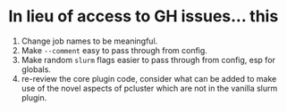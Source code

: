 # In lieu of access to GH issues... this


1. Change job names to be meaningful.
2. Make `--comment` easy to pass through from config.
3. Make random `slurm` flags easier to pass through from config, esp for globals.
4. re-review the core plugin code, consider what can be added to make use of the novel aspects of pcluster which are not in the vanilla slurm plugin.